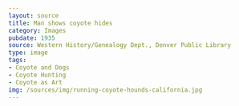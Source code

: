 ```yaml
---
layout: source
title: Man shows coyote hides
category: Images
pubdate: 1935
source: Western History/Genealogy Dept., Denver Public Library
type: image
tags: 
- Coyote and Dogs
- Coyote Hunting 
- Coyote as Art
img: /sources/img/running-coyote-hounds-california.jpg 
---
```

